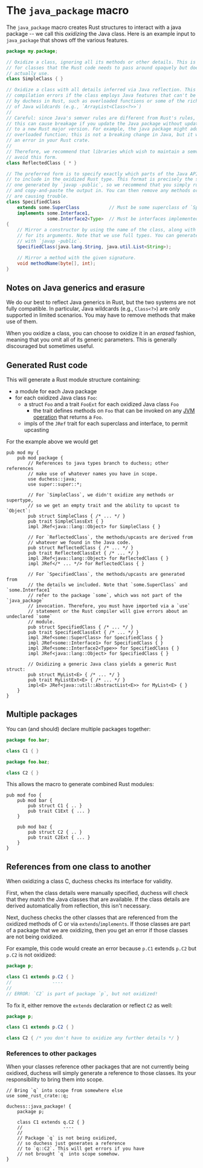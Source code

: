 # The `java_package` macro

The `java_package` macro creates Rust structures to interact with a java package -- we call this *oxidizing* the Java class. Here is an example input to `java_package` that shows off the various features.

```java
package my.package;

// Oxidize a class, ignoring all its methods or other details. This is useful
// for classes that the Rust code needs to pass around opaquely but doesn't have to
// actually use.
class SimpleClass { }

// Oxidize a class with all details inferred via Java reflection. This will cause
// compilation errors if the class employs Java features that can't be supported
// by duchess in Rust, such as overloaded functions or some of the richer uses
// of Java wildcards (e.g., `ArrayList<Class<?>>`)
//
// Careful: since Java's semver rules are different from Rust's rules,
// this can cause breakage if you update the Java package without updating
// to a new Rust major version. For example, the java package might add a new
// overloaded function; this is not a breaking change in Java, but it will cause
// an error in your Rust crate.
//
// Therefore, we recommend that libraries which wish to maintain a semver guarantee
// avoid this form.
class ReflectedClass { * }

// The preferred form is to specify exactly which parts of the Java API you wish
// to include in the oxidized Rust type. This format is precisely the same as the
// one generated by `javap -public`, so we recommend that you simply run that tool
// and copy-and-paste the output in. You can then remove any methods or other details that
// are causing trouble.
class SpecifiedClass 
    extends some.SuperClass           // Must be some superclass of `SpecifiedClass`
    implements some.Interface1,
               some.Interface2<Type>  // Must be interfaces implemented by `SpecifiedClass` or some superclass
{
    // Mirror a constructor by using the name of the class, along with types
    // for its arguments. Note that we use full types. You can generate these signatures
    // with `javap -public`.
    SpecifiedClass(java.lang.String, java.util.List<String>);

    // Mirror a method with the given signature.
    void methodName(byte[], int);
}
```

## Notes on Java generics and erasure

We do our best to reflect Java generics in Rust, 
but the two systems are not fully compatible.
In particular, Java wildcards (e.g., `Class<?>`) are only supported in limited scenarios.
You may have to remove methods that make use of them.

When you oxidize a class, you can choose to oxidize it in an *erased* fashion,
meaning that you omit all of its generic parameters.
This is generally discouraged but sometimes useful.

## Generated Rust code

This will generate a Rust module structure containing:

* a module for each Java package
* for each oxidized Java class `Foo`:
    * a struct `Foo` and a trait `FooExt` for each oxidized Java class `Foo`
        * the trait defines methods on `Foo` that can be invoked on any [JVM operation](./jvm_operations.md) that returns a `Foo`.
    * impls of the `JRef` trait for each superclass and interface, to permit upcasting

For the example above we would get

```rust,ignore
pub mod my {
    pub mod package {
        // References to java types branch to duchess; other references
        // make use of whatever names you have in scope.
        use duchess::java;
        use super::super::*;

        // For `SimpleClass`, we didn't oxidize any methods or supertype,
        // so we get an empty trait and the ability to upcast to `Object`:
        pub struct SimpleClass { /* ... */ }
        pub trait SimpleClassExt { }
        impl JRef<java::lang::Object> for SimpleClass { }

        // For `ReflectedClass`, the methods/upcasts are derived from
        // whatever we found in the Java code.
        pub struct ReflectedClass { /* ... */ }
        pub trait ReflectedClassExt { /* ... */ }
        impl JRef<java::lang::Object> for ReflectedClass { }
        impl JRef</* ... */> for ReflectedClass { }

        // For `SpecifiedClass`, the methods/upcasts are generated from
        // the details we included. Note that `some.SuperClass` and `some.Interface1`
        // refer to the package `some`, which was not part of the `java_package`
        // invocation. Therefore, you must have imported via a `use`
        // statement or the Rust compiler will give errors about an undeclared `some`
        // module.
        pub struct SpecifiedClass { /* ... */ }
        pub trait SpecifiedClassExt { /* ... */ }
        impl JRef<some::SuperClass> for SpecifiedClass { }
        impl JRef<some::Interface1> for SpecifiedClass { }
        impl JRef<some::Interface2<Type>> for SpecifiedClass { }
        impl JRef<java::lang::Object> for SpecifiedClass { }

        // Oxidizing a generic Java class yields a generic Rust struct:
        pub struct MyList<E> { /* ... */ }
        pub trait MyListExt<E> { /* ... */ }
        impl<E> JRef<java::util::AbstractList<E>> for MyList<E> { }
    }
}
```

## Multiple packages

You can (and should) declare multiple packages together:

```java
package foo.bar;

class C1 { }

package foo.baz;

class C2 { }
```

This allows the macro to generate combined Rust modules:

```rust,ignore
pub mod foo {
    pub mod bar { 
        pub struct C1 { .. }
        pub trait C1Ext { ... }
    }

    pub mod baz {
        pub struct C2 { .. }
        pub trait C2Ext { ... }
    }
}
```

## References from one class to another 

When oxidizing a class C, duchess checks its interface for validity.

First, when the class details were manually specified, duchess will check that they match the Java classes that are available. If the class details are derived automatically from reflection, this isn't necessary.

Next, duchess checks the other classes that are referenced from the oxidized methods of C or via `extends`/`implements`. If those classes are part of a package that we are oxidizing, then you get an error if those classes are not being oxidized.

For example, this code would create an error because `p.C1` extends `p.C2` but `p.C2` is not oxidized:

```java
package p;

class C1 extends p.C2 { }
//               ----
//
// ERROR: `C2` is part of package `p`, but not oxidized!
```

To fix it, either remove the `extends` declaration or reflect `C2` as well:

```java
package p;

class C1 extends p.C2 { }

class C2 { /* you don't have to oxidize any further details */ }
```

### References to other packages

When your classes reference other packages that are not currently being oxidixed, duchess will simply generate a reference to those classes. Its your responsibility to bring them into scope.

```rust,ignore
// Bring `q` into scope from somewhere else
use some_rust_crate::q;

duchess::java_package! {
    package p;

    class C1 extends q.C2 { }
    //               ----
    //
    // Package `q` is not being oxidized,
    // so duchess just generates a reference
    // to `q::C2`. This will get errors if you have
    // not brought `q` into scope somehow.
}
```